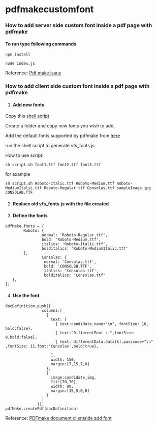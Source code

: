 # pdfmakecustomfont
### How to add server side custom font inside a pdf page with pdfmake 

#### To run type following commands
```
npm install

node index.js
```


Reference:
[Pdf make issue](https://github.com/bpampuch/pdfmake/issues/1659)


### How to add client side custom font inside a pdf page with pdfmake 
1. #### Add new fonts
Copy this  [shell script](https://pdfmake.github.io/docs/fonts/custom-fonts-client-side/shell/)

Create a folder and copy new fonts you wish to add,

Add the default fonts supported by pdfmake from [here](https://github.com/bpampuch/pdfmake/tree/master/examples/fonts) 

run the shell script to generate vfs_fonts.js

How to use script:
```
sh script.sh font1.ttf font2.ttf font3.ttf
```
for example 
```
sh script.sh Roboto-Italic.ttf Roboto-Medium.ttf Roboto-MediumItalic.ttf Roboto-Regular.ttf Consolas.ttf sampleImage.jpg CONSOLAB.TTF
```
2. #### Replace old vfs_fonts.js with the file created

3. #### Define the fonts
```
pdfMake.fonts = {
        Roboto: {
                normal: 'Roboto-Regular.ttf',
                bold: 'Roboto-Medium.ttf',
                italics: 'Roboto-Italic.ttf',
                bolditalics: 'Roboto-MediumItalic.ttf'
        },
                Consolas: {
                 normal: 'Consolas.ttf',
                 bold: 'CONSOLSB.TTF',
                 italics: 'Consolas.ttf',
                 bolditalics: 'Consolas.ttf'
   },
};
```
4. #### Use the font
```
docDefinition.push({
                columns:[
                  {
                    text: [
                      { text:candidate_name+"\n", fontSize: 10, bold:false},
                      { text:"DifferentFont : ",fontSize: 9,bold:false},
                      { text: differentData.data[k].passcode+"\n" ,fontSize: 11,font:'Consolas',bold:true},

                    ],
                    width: 150,
                    margin:[7,15,7,0]
                  },
                  {
                    image:candidate_img,
                    fit:[70,70],
                    width: 80,
                    margin:[15,5,0,0]
                  }
                ]
              });
pdfMake.createPdf(docDefinition)
```

 
Reference:
[PDFmake document clientside add font](https://pdfmake.github.io/docs/fonts/custom-fonts-client-side/)
